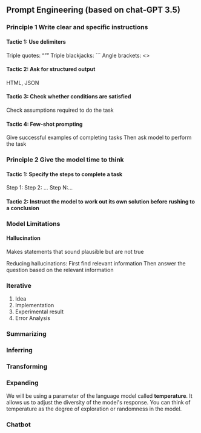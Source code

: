 ## Prompt Engineering (based on chat-GPT 3.5)

### Principle 1 Write clear and specific instructions

#### Tactic 1: Use delimiters
Triple quotes: “””
Triple blackjacks: ```
Angle brackets: <>

#### Tactic 2: Ask for structured output
HTML, JSON

#### Tactic 3: Check whether conditions are satisfied
Check assumptions required to do the task

#### Tactic 4: Few-shot prompting
Give successful examples of completing tasks
Then ask model to perform the task


### Principle 2 Give the model time to think

#### Tactic 1: Specify the steps to complete a task
Step 1:
Step 2:
…
Step N:…

#### Tactic 2: Instruct the model to work out its own solution before rushing to a conclusion


### Model Limitations

#### Hallucination
Makes statements that sound plausible but are not true

Reducing hallucinations:
First find relevant information
Then answer the question based on the relevant information

### Iterative

1. Idea
2. Implementation
3. Experimental result
4. Error Analysis

### Summarizing

### Inferring

### Transforming

### Expanding
We will be using a parameter of the language model called **temperature**. It allows us to adjust the diversity of the model's response. You can think of temperature as the degree of exploration or randomness in the model.

### Chatbot
